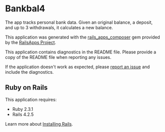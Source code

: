 Bankbal4
================

The app tracks personal bank data. Given an original balance, a deposit, and up to 3 withdrawals,
it calculates a new balance.

This application was generated with the [rails_apps_composer](https://github.com/RailsApps/rails_apps_composer) gem
provided by the [RailsApps Project](http://railsapps.github.io/).


This application contains diagnostics in the README file. Please provide a copy of the README file when reporting any issues.

If the application doesn't work as expected, please [report an issue](https://github.com/RailsApps/rails_apps_composer/issues)
and include the diagnostics.

Ruby on Rails
-------------

This application requires:

- Ruby 2.3.1
- Rails 4.2.5

Learn more about [Installing Rails](http://railsapps.github.io/installing-rails.html).

